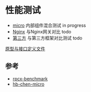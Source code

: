 # 性能测试

- [micro](./micro) 内部组件混合测试 in progress
- [Nginx](./nginx) 与Nginx网关对比 todo 
- [第三方](./third-party) 与第三方框架对比测试 todo

[原型与接口定义文件](pb)

## 参考

- [rpcx-benchmark](https://github.com/rpcx-ecosystem/rpcx-benchmark)
- [hb-chen-micro](https://github.com/hb-go/micro/tree/master/benchmark)